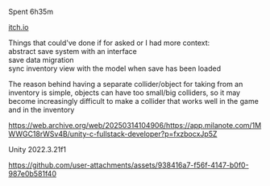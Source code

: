 Spent 6h35m

[itch.io](https://r1nge.itch.io/inventory-system)

Things that could've done if for asked or I had more context:  
abstract save system with an interface  
save data migration  
sync inventory view with the model when save has been loaded  

The reason behind having a separate collider/object for taking from an inventory is simple, objects can have too small/big colliders, so it may become increasingly difficult to make a collider that works well in the game and in the inventory

https://web.archive.org/web/20250314104906/https://app.milanote.com/1MWWGC18rWSv4B/unity-c-fullstack-developer?p=fxzbocxJp5Z

Unity 2022.3.21f1


https://github.com/user-attachments/assets/938416a7-f56f-4147-b0f0-987e0b581f40

